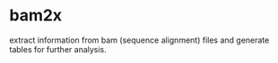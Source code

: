 bam2x
=====

extract information from  bam (sequence alignment)  files and generate tables for further analysis.  